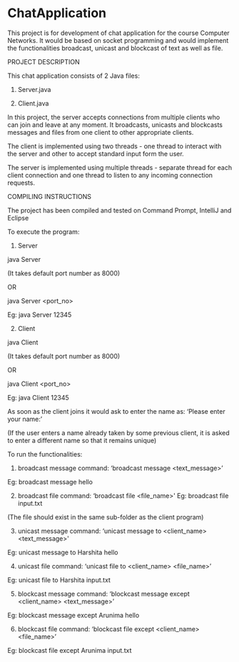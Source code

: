 # ChatApplication
This project is for development of chat application for the course Computer Networks. It would be based on socket programming and would implement the functionalities broadcast, unicast and blockcast of text as well as file.

PROJECT DESCRIPTION

This chat application consists of 2 Java files:

1. Server.java

2. Client.java

In this project, the server accepts connections from multiple clients who can join and leave at any moment. It broadcasts, unicasts and blockcasts messages and files from one client to other appropriate clients. 

The client is implemented using two threads - one thread to interact with the server and other to accept standard input form the user. 

The server is implemented using multiple threads - separate thread for each client connection and one thread to listen to any incoming connection requests. 

COMPILING INSTRUCTIONS

The project has been compiled and tested on Command Prompt, IntelliJ and Eclipse

To execute the program:

1. Server

java Server

(It takes default port number as 8000) 

OR

java Server <port_no>

Eg: java Server 12345

2. Client

java Client

(It takes default port number as 8000)

OR

java Client <port_no>

Eg: java Client 12345


As soon as the client joins it would ask to enter the name as:
‘Please enter your name:’

(If the user enters a name already taken by some previous client, it is asked to enter a different name so that it remains unique)



To run the functionalities:

1. broadcast message command: ‘broadcast message <text_message>’

Eg: broadcast message hello



2. broadcast file command: ‘broadcast file <file_name>'
Eg: broadcast file input.txt

(The file should exist in the same sub-folder as the client program)



3. unicast message command: ‘unicast message to <client_name> <text_message>'

Eg: unicast message to Harshita hello



4. unicast file command: ‘unicast file to <client_name> <file_name>’

Eg: unicast file to Harshita input.txt



5. blockcast message command: ‘blockcast message except <client_name> <text_message>’

Eg: blockcast message except Arunima hello 



6. blockcast file command: ‘blockcast file except <client_name> <file_name>’

Eg: blockcast file except Arunima input.txt
